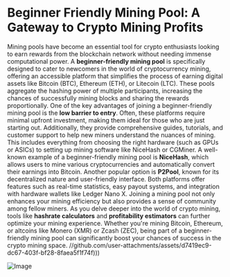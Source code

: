 # Beginner Friendly Mining Pool: A Gateway to Crypto Mining Profits
Mining pools have become an essential tool for crypto enthusiasts looking to earn rewards from the blockchain network without needing immense computational power. A **beginner-friendly mining pool** is specifically designed to cater to newcomers in the world of cryptocurrency mining, offering an accessible platform that simplifies the process of earning digital assets like Bitcoin (BTC), Ethereum (ETH), or Litecoin (LTC). These pools aggregate the hashing power of multiple participants, increasing the chances of successfully mining blocks and sharing the rewards proportionally.
One of the key advantages of joining a beginner-friendly mining pool is the **low barrier to entry**. Often, these platforms require minimal upfront investment, making them ideal for those who are just starting out. Additionally, they provide comprehensive guides, tutorials, and customer support to help new miners understand the nuances of mining. This includes everything from choosing the right hardware (such as GPUs or ASICs) to setting up mining software like NiceHash or CGMiner.
A well-known example of a beginner-friendly mining pool is **NiceHash**, which allows users to mine various cryptocurrencies and automatically convert their earnings into Bitcoin. Another popular option is **P2Pool**, known for its decentralized nature and user-friendly interface. Both platforms offer features such as real-time statistics, easy payout systems, and integration with hardware wallets like Ledger Nano X.
Joining a mining pool not only enhances your mining efficiency but also provides a sense of community among fellow miners. As you delve deeper into the world of crypto mining, tools like **hashrate calculators** and **profitability estimators** can further optimize your mining experience. Whether you're mining Bitcoin, Ethereum, or altcoins like Monero (XMR) or Zcash (ZEC), being part of a beginner-friendly mining pool can significantly boost your chances of success in the crypto mining space.
 //github.com/user-attachments/assets/d7419ec9-dc67-403f-bf28-8faea5f1f74f)))


![Image](https://github.com/user-attachments/assets/d7419ec9-dc67-403f-bf28-8faea5f1f74f)
